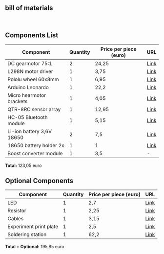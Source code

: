 ## bill of materials
<br />

## Components List

| Component                    | Quantity | Price per piece (euro) | URL                                                                                                       |
|------------------------------|----------|------------------------|-----------------------------------------------------------------------------------------------------------|
| DC gearmotor 75:1             | 2        | 24,25                  | [Link](https://opencircuit.shop/product/751-micro-metal-gearmotor-hp-6v-extended-motor)                   |
| L298N motor driver            | 1        | 3,75                   | [Link](https://opencircuit.shop/product/l298n-motor-driver-module-h-bridge)                               |
| Pololu wheel 60x8mm           | 1        | 6,95                   | [Link](https://opencircuit.shop/product/pololu-wheel-60-%C3%97-8mm-white-2-pcs)                           |
| Arduino Leonardo              | 1        | 22,2                   | [Link](https://opencircuit.shop/product/arduino-leonardo-with-headers)                                    |
| Micro hearmotor brackets      | 1        | 4,05                   | [Link](https://opencircuit.shop/product/pololu-micro-metal-gearmotor-bracket-pair)                        |
| QTR-8RC sensor array          | 1        | 12,95                  | [Link](https://opencircuit.shop/product/qtr-8rc-reflectance-sensor-array)                                 |
| HC-05 Bluetooth module        | 1        | 5,15                   | [Link](https://opencircuit.shop/product/hc-05-bluetooth-module-met-adapter)                               |
| Li-ion battery 3,6V 18650     | 2        | 7,5                    | [Link](https://www.123accu.nl/XTAR-14500-batterij-3-7-V-2A-800-mAh-i49468.html?channable=056b7a3132335f70726f647563745f696400f3&gad_source=1) |
| 18650 battery holder 2x       | 1        | 1                      | [Link](https://www.otronic.nl/nl/18650-batterijhouder-dubbel.html?source=googlebase&gad_source=1)         |
| Boost converter module        | 1        | 3,5                    | -                                                                                                         |

**Total:** 123,05 euro

## Optional Components

| Component               | Quantity | Price per piece (euro) | URL                                                                                   |
|-------------------------|----------|------------------------|---------------------------------------------------------------------------------------|
| LED                     | 1        | 2,7                    | [Link](https://opencircuit.shop/product/red-5mm-diffuse-leds-50-pcs)                 |
| Resistor                | 1        | 2,25                   | [Link](https://opencircuit.shop/product/1k%CF%89-metal-film-resistor-1-4w-100-pieces)|
| Cables                  | 1        | 3,15                   | [Link](https://opencircuit.shop/product/male-female-20-cm-band-cable-40-pieces)      |
| Experiment print plate  | 1        | 2,5                    | [Link](https://opencircuit.shop/product/experiment-print-6.5-cm-14.5-cm-lanes-2-pieces)|
| Soldering station       | 1        | 62,2                   | [Link](https://opencircuit.shop/product/soldering-station-ceramic-heater-48w-150-420-c) |

**Total + Optional:** 195,85 euro
